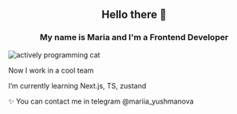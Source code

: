 <h2 align="center"> Hello there 👋 </h2>
<h3 align="center"> My name is Maria and I'm a Frontend Developer </h3>
<img align="rigth" alt="actively programming cat" src="https://media.giphy.com/media/JIX9t2j0ZTN9S/giphy.gif">

<p align="left">Now I work in a cool team</p>
<p align="left">I’m currently learning Next.js, TS, zustand
<p align="left">
✨ You can contact me in telegram @mariia_yushmanova</p>

<!--
- 🔭 I’m currently working on ...
- 🌱 I’m currently learning ...
- 👯 I’m looking to collaborate on ...
- 🤔 I’m looking for help with ...
- 💬 Ask me about ...
- 📫 How to reach me: ...
- 😄 Pronouns: ...
- ⚡ Fun fact: ...
-->
